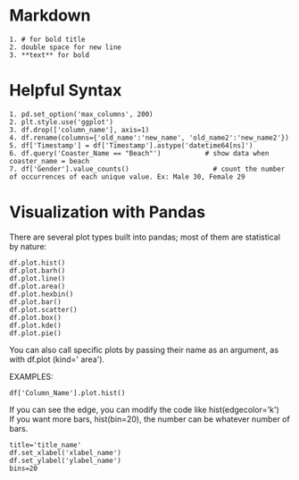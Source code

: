 # Markdown
```
1. # for bold title
2. double space for new line
3. **text** for bold  
```

# Helpful Syntax
```
1. pd.set_option('max_columns', 200)
2. plt.style.use('ggplot')
3. df.drop(['column_name'], axis=1)
4. df.rename(columns={'old_name':'new_name', 'old_name2':'new_name2'})
5. df['Timestamp'] = df['Timestamp'].astype('datetime64[ns]')
6. df.query('Coaster_Name == "Beach"')           # show data when coaster_name = beach
7. df['Gender'].value_counts()                     # count the number of occurrences of each unique value. Ex: Male 30, Female 29
```


# Visualization with Pandas
There are several plot types built into pandas; most of them are statistical by nature:  

```
df.plot.hist()
df.plot.barh()
df.plot.line()
df.plot.area()
df.plot.hexbin()
df.plot.bar()
df.plot.scatter()
df.plot.box()
df.plot.kde()
df.plot.pie()
```

You can also call specific plots by passing their name as an argument, as with 
df.plot (kind=' area').

EXAMPLES:  
```
df['Column_Name'].plot.hist()
```   
If you can see the edge, you can modify the code like hist(edgecolor='k')   
If you want more bars, hist(bin=20), the number can be whatever number of bars.  

```
title='title_name'
df.set_xlabel('xlabel_name')
df.set_ylabel('ylabel_name')
bins=20
```

